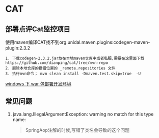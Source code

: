 # CAT

## 部署点评Cat监控项目

使用maven编译CAT找不到org.unidal.maven.plugins:codegen-maven-plugin:2.3.2
> 
    1. 下载codegen-2.3.2.jar放在本地maven仓库中或者私服,需要在这里面下载https://github.com/dianping/cat/tree/mvn-repo
    2. 删除本地仓库的报错位置的 _remote.repositories 文件
    3. 执行mvn命令； mvn clean install -Dmaven.test.skip=true  -U
    
[windows 下 war 包部署开发环境](https://www.cnblogs.com/harrychinese/p/dianping-cat-server-setup.html)

## 常见问题

1. java.lang.IllegalArgumentException: warning no match for this type name: 
     > SpringAop注解的时候,写错了类名会导致的这个问题
